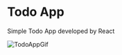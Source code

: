 # Todo App

 Simple Todo App developed by React

 ![TodoAppGif](https://github.com/baranemreturkmen/todo/assets/43263983/a095c104-1d6e-452f-88c1-f0d5307fbbca)
